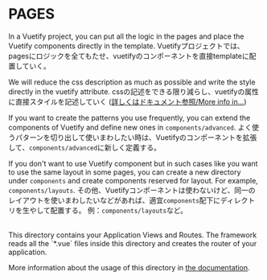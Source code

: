 # PAGES

In a Vuetify project, you can put all the logic in the pages and place the Vuetify components directly in the template.
Vuetifyプロジェクトでは、pagesにロジックを全てもたせ、vuetifyのコンポーネントを直接templateに配置していく。

We will reduce the css description as much as possible and write the style directly in the vuetify attribute.
cssの記述をできる限り減らし、vuetifyの属性に直接スタイルを記述していく
([詳しくはドキュメント参照/More info in...](https://vuetifyjs.com/ja/introduction/why-vuetify/))

If you want to create the patterns you use frequently, you can extend the components of Vuetify and define new ones in `components/advanced`.
よく使うパターンを切り出して使いまわしたい時は、Vuetifyのコンポーネントを拡張して、`components/advanced`に新しく定義する。

If you don't want to use Vuetify component but in such cases like you want to use the same layout in some pages, you can create a new directory under `components` and create components reserved for layout.
For example, `components/layouts`.
その他、Vuetifyコンポーネントは使わないけど、同一のレイアウトを使いまわしたいなどがあれば、適宜`components`配下にディレクトリを生やして配置する。
例：`components/layouts`など。

<br>
This directory contains your Application Views and Routes.
The framework reads all the `*.vue` files inside this directory and creates the router of your application.

More information about the usage of this directory in [the documentation](https://nuxtjs.org/guide/routing).

